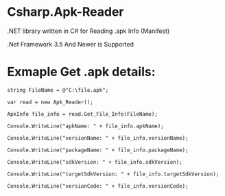 # Csharp.Apk-Reader
.NET library written in C# for Reading .apk Info (Manifest)


.Net Framework 3.5 And Newer is Supported





# Exmaple Get .apk details:

`string FileName = @"C:\file.apk";`

`var read = new Apk_Reader();`

`ApkInfo file_info = read.Get_File_Info(FileName);`




`Console.WriteLine("apkName: " + file_info.apkName);`

`Console.WriteLine("versionName: " + file_info.versionName);`

`Console.WriteLine("packageName: " + file_info.packageName);`

`Console.WriteLine("sdkVersion: " + file_info.sdkVersion);`

`Console.WriteLine("targetSdkVersion: " + file_info.targetSdkVersion);`

`Console.WriteLine("versionCode: " + file_info.versionCode);`
